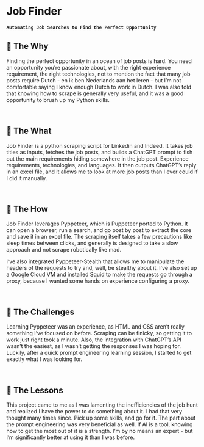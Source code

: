 # Job Finder

**`Automating Job Searches to Find the Perfect Opportunity`**
   </br>

## 📜 The Why
Finding the perfect opportunity in an ocean of job posts is hard. You need an opportunity you’re passionate about, with the right experience requirement, the right technologies, not to mention the fact that many job posts require Dutch - en ik ben Nederlands aan het leren - but I’m not comfortable saying I know enough Dutch to work in Dutch. I was also told that knowing how to scrape is generally very useful, and it was a good opportunity to brush up my Python skills.

   </br>

## 📜 The What
Job Finder is a python scraping script for Linkedin and Indeed. It takes job titles as inputs, fetches the job posts, and builds a ChatGPT prompt to fish out the main requirements hiding somewhere in the job post. Experience requirements, technologies, and languages. It then outputs ChatGPT’s reply in an excel file, and it allows me to look at more job posts than I ever could if I did it manually.

   </br>

## 📜 The How
Job Finder leverages Pyppeteer, which is Puppeteer ported to Python. It can open a browser, run a search, and go post by post to extract the core and save it in an excel file. The scraping itself takes a few precautions like sleep times between clicks, and generally is designed to take a slow approach and not scrape robotically like mad. 

I’ve also integrated Pyppeteer-Stealth that allows me to manipulate the headers of the requests to try and, well, be stealthy about it. I’ve also set up a Google Cloud VM and installed Squid to make the requests go through a proxy, because I wanted some hands on experience configuring a proxy.

   </br>

## 📜 The Challenges
Learning Pyppeteer was an experience, as HTML and CSS aren’t really something I’ve focused on before. Scraping can be finicky, so getting it to work just right took a minute. Also, the integration with ChatGPT’s API wasn’t the easiest, as I wasn’t getting the responses I was hoping for. Luckily, after a quick prompt engineering learning session, I started to get exactly what I was looking for.

   </br>

## 📜 The Lessons
This project came to me as I was lamenting the inefficiencies of the job hunt and realized I have the power to do something about it. I had that very thought many times since. Pick up some skills, and go for it. The part about the prompt engineering was very beneficial as well. If AI is a tool, knowing how to get the most out of it is a strength. I’m by no means an expert - but I’m significantly better at using it than I was before.

   </br>
